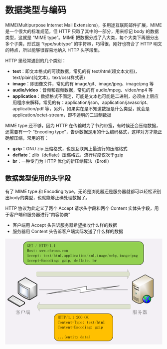 # 数据类型与编码

MIME(Multipurpose Internet Mail Extensions)，多用途互联网邮件扩展，MIME 是一个很大的标准规范，但 HTTP 只取了其中的一部分，用来标记 body 的数据类型，这就是 “MIME type”。MIME 把数据分成了八大类，每个大类下再细分出多个子类，形式是 “type/subtype” 的字符串，巧得很，刚好也符合了 HTTP 明文的特点，所以能够很容易地纳入 HTTP 头字段里。

HTTP 里经常遇到的几个类别：

- **text**：即文本格式的可读数据，常见的有 text/html(超文本文档)，text/plain(纯文本)，text/css(样式表)
- **image**：即图像文件，常见的有 image/gif、image/jpeg、image/png 等
- **audio/video**：音频和视频数据，常见的有 audio/mpeg、video/mp4 等
- **application**：数据格式不固定，可能是文本也可能是二进制，必须由上层应用程序来解释。常见的有：application/json，application/javascript、application/pdf 等，另外，如果实在是不知道数据是什么类型，就会是 application/octet-stream，即不透明的二进制数据

MIME type 还不够，因为 HTTP 在传输时为了节约带宽，有时候还会压缩数据，还需要有一个 “Encoding type”，告诉数据是用的什么编码格式，这样对方才能正确解压缩，常用的有：

- **gzip**：GNU zip 压缩格式，也是互联网上最流行的压缩格式
- **deflate**：zlib（deflate）压缩格式，流行程度仅次于gzip
- **br**：一种专门为 HTTP 优化的新压缩算法（Brotli）

## 数据类型使用的头字段

有了 MIME type 和 Encoding type，无论是浏览器还是服务器就都可以轻松识别出body的类型，也就能够正确处理数据了。

HTTP 协议为此定义了两个 Accept 请求头字段和两个 Content 实体头字段，用于客户端和服务器进行“内容协商”

- 客户端用 Accept 头告诉服务器希望接收什么样的数据
- 服务器用 Content 头告诉客户端实际发送了什么样的数据

![](./img/accept_content.png)

